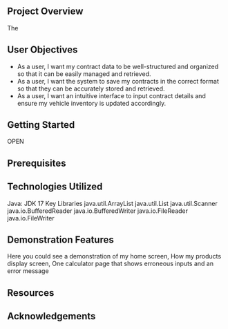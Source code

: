 ## Project Overview
The

## User Objectives
- As a user, I want my contract data to be well-structured and organized so that it can be easily managed and retrieved.
- As a user, I want the system to save my contracts in the correct format so that they can be accurately stored and retrieved.
- As a user, I want an intuitive interface to input contract details and ensure my vehicle inventory is updated accordingly.

## Getting Started
OPEN
## Prerequisites

## Technologies Utilized
Java: JDK 17 Key Libraries
java.util.ArrayList
java.util.List
java.util.Scanner
java.io.BufferedReader
java.io.BufferedWriter
java.io.FileReader
java.io.FileWriter

## Demonstration Features
Here you could see a demonstration of my home screen,
How my products display screen,
One calculator page that shows erroneous inputs and an error message

## Resources

## Acknowledgements